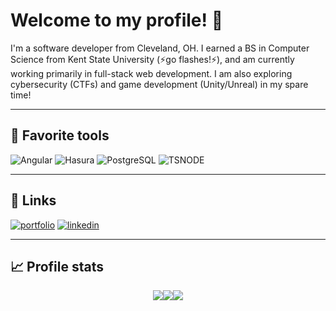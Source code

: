 # Welcome to my profile! 👋

I'm a software developer from Cleveland, OH. I earned a BS in Computer Science from Kent State University (⚡go flashes!⚡), and am currently working primarily in full-stack web development. I am also exploring cybersecurity (CTFs) and game development (Unity/Unreal) in my spare time!

<hr>

## 🔨 Favorite tools

![Angular](https://img.shields.io/badge/Angular-FA2525?logo=angular&logoColor=9EE9F8&style=for-the-badge)
![Hasura](https://img.shields.io/badge/Hasura-1B2738?logo=hasura&logoColor=1EB4D4&style=for-the-badge)
![PostgreSQL](https://img.shields.io/badge/PostgreSQL-5d6fe9?logo=postgresql&logoColor=ffffff&style=for-the-badge)
![TSNODE](https://img.shields.io/badge/TSNode-231933?logo=ts-node&logoColor=3178C6&style=for-the-badge)
<hr>

## 🔗 Links

[![portfolio](https://img.shields.io/badge/portfolio-000?style=for-the-badge&logo=ko-fi&logoColor=white)](https://jmuzina.io/)
[![linkedin](https://img.shields.io/badge/linkedin-0A66C2?style=for-the-badge&logo=linkedin&logoColor=white)](https://www.linkedin.com/in/jmuzina)
<hr>

## 📈 Profile stats

<div style="display:flex;flex-flow:row wrap;justify-content:center;align-items:center">
    <a href="https://github-profile-summary-cards.vercel.app/api/cards/profile-details?username=jmuzina&theme=github_dark"><img src="https://github-profile-summary-cards.vercel.app/api/cards/profile-details?username=jmuzina&theme=github_dark"/></a>
    <a href="https://github-profile-summary-cards.vercel.app/api/cards/most-commit-language?username=jmuzina&theme=github_dark"><img src="https://github-profile-summary-cards.vercel.app/api/cards/most-commit-language?username=jmuzina&theme=github_dark"/></a>
    <a href="https://github-profile-summary-cards.vercel.app/api/cards/productive-time?username=jmuzina&theme=github_dark"><img src="https://github-profile-summary-cards.vercel.app/api/cards/productive-time?username=jmuzina&theme=github_dark"/></a>
</div>
